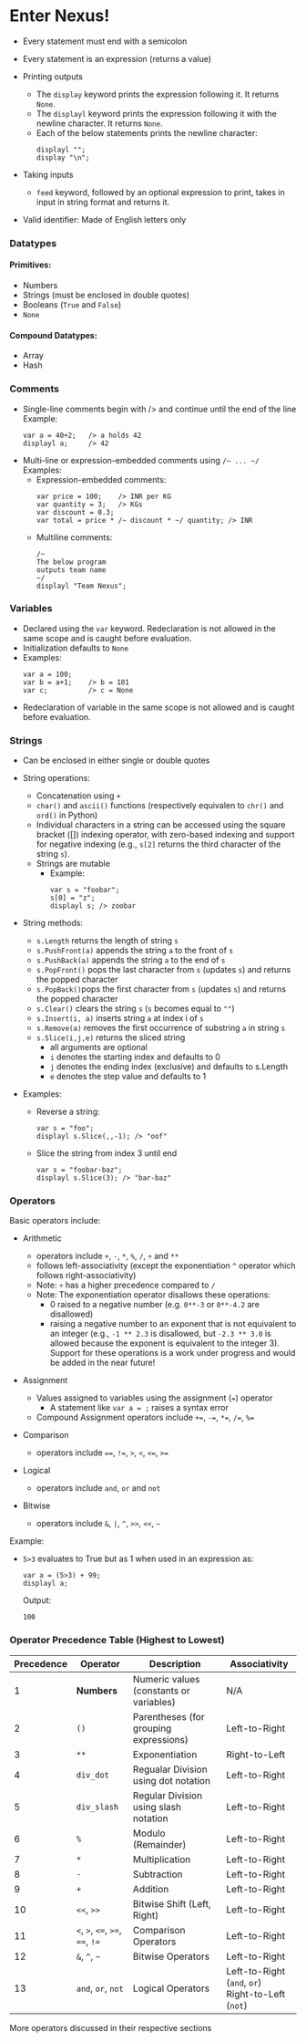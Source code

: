 # Enter Nexus!
- Every statement must end with a semicolon
- Every statement is an expression (returns a value)
- Printing outputs
    - The `display` keyword prints the expression following it. It returns `None`.
    - The `displayl` keyword prints the expression following it with the newline character. It returns `None`.
    - Each of the below statements prints the newline character:
        ```
        displayl ""; 
        display "\n";
        ```
- Taking inputs
    - `feed` keyword, followed by an optional expression to print, takes in input in string format and returns it.

- Valid identifier: Made of English letters only

### Datatypes
#### Primitives:
- Numbers
- Strings (must be enclosed in double quotes)
- Booleans (`True` and `False`)
- `None`  
#### Compound Datatypes:
- Array
- Hash

### Comments
- Single-line comments begin with /> and continue until the end of the line
    Example:
    ```
    var a = 40+2;   /> a holds 42
    displayl a;     /> 42
    ```
-  Multi-line or expression-embedded comments using `/~ ... ~/`  
    Examples:
    - Expression-embedded comments:
        ```
        var price = 100;    /> INR per KG
        var quantity = 3;   /> KGs
        var discount = 0.3;
        var total = price * /~ discount * ~/ quantity; /> INR
        ```
    - Multiline comments:
        ```
        /~
        The below program
        outputs team name
        ~/
        displayl "Team Nexus";
        ```

### Variables
- Declared using the `var` keyword. Redeclaration is not allowed in the same scope and is caught before evaluation.
- Initialization defaults to `None`
- Examples:
    ```
    var a = 100;
    var b = a+1;    /> b = 101
    var c;          /> c = None
    ```
- Redeclaration of variable in the same scope is not allowed and is caught before evaluation.

### Strings
- Can be enclosed in either single or double quotes
- String operations:
    - Concatenation using `+`
    - `char()` and `ascii()` functions (respectively equivalen to `chr()` and `ord()` in Python)
    - Individual characters in a string can be accessed using the square bracket ([]) indexing operator, with zero-based indexing and support for negative indexing (e.g., `s[2]` returns the third character of the string `s`).
    - Strings are mutable
        - Example:
            ```
            var s = "foobar";
            s[0] = "z";
            displayl s; /> zoobar
            ```
- String methods:
    - `s.Length` returns the length of string `s`
    - `s.PushFront(a)` appends the string `a` to the front of `s`
    - `s.PushBack(a)` appends the string `a` to the end of `s`
    - `s.PopFront()` pops the last character from `s` (updates `s`) and returns the popped character
    - `s.PopBack()`pops the first character from `s` (updates `s`) and returns the popped character
    - `s.Clear()` clears the string `s` (`s` becomes equal to `""`)
    - `s.Insert(i, a)` inserts string `a` at index i of `s`
    - `s.Remove(a)` removes the first occurrence of substring `a` in string `s`
    - `s.Slice(i,j,e)` returns the sliced string
        - all arguments are optional
        - `i` denotes the starting index and defaults to 0
        - `j` denotes the ending index (exclusive) and defaults to s.Length
        - `e` denotes the step value and defaults to 1
    
- Examples:
    - Reverse a string:
        ```
        var s = "foo";
        displayl s.Slice(,,-1); /> "oof"
        ```
    - Slice the string from index 3 until end
        ```
        var s = "foobar-baz";
        displayl s.Slice(3); /> "bar-baz"
        ```


### Operators
Basic operators include:
- Arithmetic
    - operators include `+`, `-`, `*`, `%`, `/`, `÷` and `**` 
    - follows left-associativity (except the exponentiation `^` operator which follows right-associativity)
    - Note: `÷` has a higher precedence compared to `/`
    - Note: The exponentiation operator disallows these operations:
        - 0 raised to a negative number (e.g. `0**-3` or `0**-4.2` are disallowed)
        - raising a negative number to an exponent that is not equivalent to an integer (e.g., `-1 ** 2.3` is disallowed, but `-2.3 ** 3.0` is allowed because the exponent is equivalent to the integer 3). Support for these operations is a work under progress and would be added in the near future!

- Assignment
    - Values assigned to variables using the assignment (`=`) operator
        - A statement like `var a = ;` raises a syntax error
    - Compound Assignment operators include `+=`, `-=`, `*=`, `/=`, `%=`

- Comparison
    - operators include `==`, `!=`, `>`, `<`, `<=`, `>=`

- Logical
    - operators include `and`, `or` and `not`

- Bitwise
    - operators include `&`, `|`, `^`, `>>`, `<<`, `~`

Example:
- `5>3` evaluates to True but as 1 when used in an expression as:
    ```
    var a = (5>3) + 99;
    displayl a;
    ```
    Output:
    ```
    100
    ```

### Operator Precedence Table (Highest to Lowest)

| **Precedence** | **Operator**                           | **Description**                   | **Associativity**                                          |
| -------------------- | -------------------------------------------- | --------------------------------------- | ---------------------------------------------------------------- |
| 1                    | **Numbers**                            | Numeric values (constants or variables) | N/A                                                              |
| 2                    | `()`                                       | Parentheses (for grouping expressions)  | Left-to-Right                                                    |
| 3                    | `**`                                       | Exponentiation                          | Right-to-Left                                                    |
| 4                    | `div_dot`                                  | Regualar Division using dot notation       | Left-to-Right                                                    |
| 5                    | `div_slash`                                | Regular Division using slash notation   | Left-to-Right                                                    |
| 6                    | `%`                                        | Modulo (Remainder)                      | Left-to-Right                                                    |
| 7                    | `*`                                        | Multiplication                          | Left-to-Right                                                    |
| 8                    | `-`                                        | Subtraction                             | Left-to-Right                                                    |
| 9                    | `+`                                        | Addition                                | Left-to-Right                                                    |
| 10                   | `<<`, `>>`                               | Bitwise Shift (Left, Right)             | Left-to-Right                                                    |
| 11                   | `<`, `>`, `<=`, `>=`, `==`, `!=` | Comparison Operators                    | Left-to-Right                                                    |
| 12                   | `&`, `^`, `~`                          | Bitwise Operators                       | Left-to-Right                                                    |
| 13                   | `and`, `or`, `not`                     | Logical Operators                       | Left-to-Right (`and`, `or`) <br> Right-to-Left (`not`) |


More operators discussed in their respective sections
